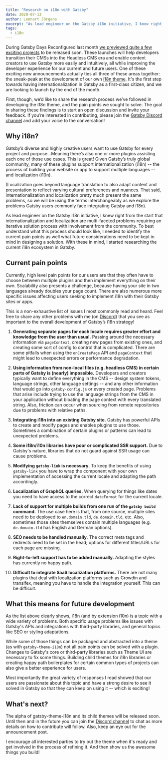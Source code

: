 ```yaml
---
title: "Research on i18n with Gatsby"
date: 2020-07-13
author: Lennart Jörgens
excerpt: "As lead engineer on the Gatsby i18n initiative, I knew right from the start that internationalization and localization are multi-faceted problems requiring an iterative solution process with involvement from the community. To best understand what this process should look like, I needed to identify the current pain points as well what future considerations need to be kept in mind in designing a solution."
tags:
  - i18n
---
```


During Gatsby Days Reconfigured last month [we previewed quite a few exciting projects](https://www.gatsbyjs.org/blog/2020-06-23-Reconfiguring-Gatsby-Days/) to be released soon. These launches will help developers transition their CMSs into the Headless CMS era and enable content creators to use Gatsby more easily and intuitively, all while improving the developer experience for our current and future users. One of these exciting new announcements actually ties all three of these areas together: the sneak-peak at the development of our own [i18n theme](https://www.gatsbyjs.org/blog/2020-06-23-Reconfiguring-Gatsby-Days/#i18n-theme). It's the first step towards having internationalization in Gatsby as a first-class citizen, and we are looking to launch by the end of the month.

First, though, we’d like to share the research process we’ve followed in developing the i18n theme, and the pain points we sought to solve. The goal in sharing these findings is to start an open discussion and invite your feedback. If you’re interested in contributing, please join the [Gatsby Discord channel](https://discord.gg/cQ2MPUz) and add your voice to the conversation!

## Why i18n?

Gatsby’s diverse and highly creative users want to use Gatsby for every project and purpose...Meaning there’s also one or more plugins assisting each one of those use cases. This is great! Given Gatsby’s truly global community, many of these plugins support internationalization (i18n) -- the process of building your website or app to support multiple languages -- and localization (i10n).

(Localization goes beyond language translation to also adapt content and presentation to reflect varying cultural preferences and nuances. That said, internationalization and localization pretty much present the same problems, so we will be using the terms interchangeably as we explore the problems Gatsby users commonly face integrating Gatsby and i18n).

As lead engineer on the Gatsby i18n initiative, I knew right from the start that internationalization and localization are multi-faceted problems requiring an iterative solution process with involvement from the community. To best understand what this process should look like, I needed to identify the current pain points as well what future considerations need to be kept in mind in designing a solution. With these in mind, I started researching the current i18n ecosystem in Gatsby.

## Current pain points

Currently, high level pain points for our users are that they often have to choose between multiple plugins and then implement everything on their own. Scalability also presents a challenge, because having your site in two languages already doubles your page count. There are also numerous more specific issues affecting users seeking to implement i18n with their Gatsby sites or apps.

This is a non-exhaustive list of issues I most commonly read and heard. Feel free to share any other problems with me (on [Discord](https://discord.gg/cQ2MPUz)) that you see as important to the overall development of Gatsby’s i18n strategy!

1. **Generating separate pages for each locale requires greater effort and knowledge from the user than usual.** Passing around the necessary information via `pageContext`, creating new pages from existing ones, and creating some sort of config to control that is complicated. There are some pitfalls when using the `onCreatePage` API and `pageContext` that might lead to unexpected errors or performance degradation.

2. **Using information from non-local files (e.g. headless CMS) in certain parts of Gatsby is (nearly) impossible.** Developers and creators typically want to define everything in the CMS -- design system tokens, language strings, other language settings -- and any other information that would go into `gatsby-config.js` or every created page. Problems that arise include trying to use the language strings from the CMS in your application without bloating the page context with every translated string.
   Also, friction can occur when sourcing from remote repositories due to problems with relative paths.

3. **Integrating i18n into an existing Gatsby site.** Gatsby has powerful APIs to create and modify pages and enables plugins to use those. Sometimes a combination of certain plugins or patterns can lead to unexpected problems.

4. **Some i18n/i10n libraries have poor or complicated SSR support.** Due to Gatsby's nature, libraries that do not guard against SSR usage can cause problems.

5. **Modifying `gatsby-link` is necessary.** To keep the benefits of using `gatsby-link` you have to wrap the component with your own implementation of accessing the current locale and adapting the path accordingly.

6. **Localization of GraphQL queries.** When querying for things like dates you need to have access to the correct `dateFormat` for the current locale.

7. **Lack of support for multiple builds from one run of the `gatsby build` command.** The use case here is that, from one source, multiple sites need to be deployed to `en.domain.tld`, `de.domain.tld`, etc. Also, sometimes those sites themselves contain multiple languages (e.g. `de.domain.tld` has English and German options).

8. **SEO needs to be handled manually.** The correct meta tags and redirects need to be set in the head; options for different titles/URLs for each page are missing.

9. **Right-to-left support has to be added manually.** Adapting the styles has currently no happy path.

10. **Difficult to integrate SaaS localization platforms.** There are not many plugins that deal with localization platforms such as Crowdin and transifex, meaning you have to handle the integration yourself. This can be difficult.

## What this means for future development

As the list above clearly shows, i18n (and by extension i10n) is a topic with a wide variety of problems. Both specific usage problems like issues with Gatsby's APIs and integrations with third-party libraries, and general topics like SEO or styling adaptations.

While some of those things can be packaged and abstracted into a theme (as with `gatsby-theme-i18n`) not all pain points can be solved with a plugin. Changes to Gatsby's core or third-party libraries such as Theme UI are necessary to fix some things. Building child themes for i18n libraries or creating happy path boilerplates for certain common types of projects can also give a better experience for users.

Most importantly the great variety of responses I read showed that our users are passionate about this topic and have a strong desire to see it solved in Gatsby so that they can keep on using it -- which is exciting!

## What's next?

The alpha of gatsby-theme-i18n and its child themes will be released soon. Until then and in the future you can join the [Discord channel](https://discord.gg/cQ2MPUz) to chat as more details on how to contribute will follow. Also, keep an eye out for the announcement post.

I encourage all interested parties to try out the theme when it's ready and get involved in the process of refining it. And then show us the awesome things you build!
